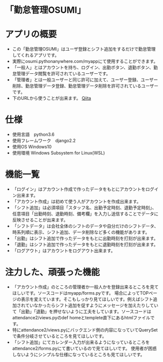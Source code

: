 # 「勤怠管理OSUMI」
# アプリの概要
- この「勤怠管理OSUMI」はユーザ登録とシフト追加をするだけで勤怠管理してくれるアプリです。
- 実際にosumi.pythonanywhere.com/myappにて使用することができます。
- 「一般人」とはアカウントを持ち、ログイン、出勤ボタン、退勤ボタン、勤怠管理データ閲覧を許可されているユーザーです。
- 「管理者」とは一般ユーザーと同じ許可に加えて、ユーザー登録、ユーザー削除、勤怠管理データ登録、勤怠管理データ削除を許可されているユーザーです。
- 下のURLから使うことが出来ます。
[Qiita](http://qiita.com/)

# 仕様
- 使用言語　python3.6
- 使用フレームワーク　django2.2
- 使用OS Windows10
- 使用環境 Windows Subsystem for Linux(WSL)

# 機能一覧
- 「ログイン」はアカウント作成で作ったデータをもとにアカウントをログイン出来ます。
- 「アカウント作成」は初めて使う人がアカウントを作成出来ます。
- 「シフト追加」は必須項目「スタッフ名、出勤予定時刻、退勤予定時刻」、任意項目「出勤時刻、退勤時刻、備考欄」を入力し送信することでデータに反映させることが出来ます。
- 「シフトデータ」は会社全体のシフトのデータや自分だけのシフトデータ、時系列順に表示、シフト追加、データ削除など多くの機能があります。
- 「出勤」はシフト追加で作ったデータをもとに出勤時刻を打刻が出来ます。
- 「退勤」はシフト追加で作ったデータをもとに退勤時刻を打刻が出来ます。
- 「ログアウト」はアカウントをログアウト出来ます。

# 注力した、頑張った機能
- 「アカウント作成」のところの管理者か一般人かを登録出来るところを見てほしいです。ソースコードはmyapp/forms.pyです。
場合によってTOPページの表示を変えています。そこもしっかり見てほしいです。例えばシフト追加されていなかったらシフト追加を促すようにメッセージを加えたりしていて「出勤」「退勤」を押せないように工夫をしています。ソースコードはattendance2/views.pyのdef homeとtemplete直下にあるhtmlファイルです。
- 特にattendance2/views.pyにバックエンド側の内容になっていてQuerySetで条件分岐させているところを見てほしいです。
- 「シフト追加」にてカレンダー入力が出来るようになっているところをattendance2/forms.pyにて書いているので見てほしいです。
使用者が困惑しないようにシンプルな仕様になっているところも見てほしいです。
